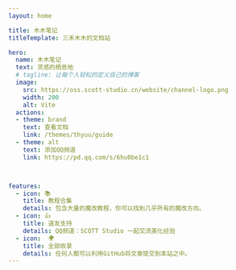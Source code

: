 ```yaml
---
layout: home

title: 木木笔记
titleTemplate: 三禾木木的文档站

hero:
  name: 木木笔记
  text: 灵感的栖息地
  # tagline: 让每个人轻松的定义自己的博客
  image:
    src: https://oss.scott-studio.cn/website/channel-logo.png
    width: 200
    alt: Vite
  actions:
  - theme: brand
    text: 查看文档
    link: /themes/thyuu/guide
  - theme: alt
    text: 添加QQ频道
    link: https://pd.qq.com/s/6hu0be1c1



features:
  - icon: 📚
    title: 教程合集
    details: 包含大量的魔改教程，你可以找到几乎所有的魔改方向。
  - icon: 👍
    title: 道友支持
    details: QQ频道：SCOTT Studio 一起交流美化经验
  - icon:  🌍
    title: 全部收录
    details: 任何人都可以利用GitHub将文章提交到本站之中。
---
```

